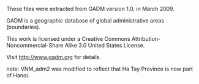 These files were extracted from GADM version 1.0, in March 2009.

GADM is a geographic database of global administrative areas (boundaries). 

This work is licensed under a Creative Commons Attribution-Noncommercial-Share Alike 3.0 United States License.

Visit http://www.gadm.org for details.



note: VNM_adm2 was modified to reflect that Ha Tay Province is now part of Hanoi. 